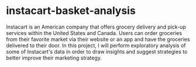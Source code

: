 # instacart-basket-analysis
Instacart is an American company that offers grocery delivery and pick-up services within the United States and Canada. Users can order groceries from their favorite market via their website or an app and have the groceries delivered to their door. In this project, I will perform exploratory analysis of some of Instacart's data in order to draw insights and suggest strategies to better improve their marketing strategy. 
